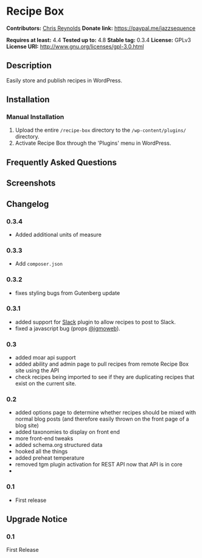 # Recipe Box #
**Contributors:**      [Chris Reynolds](https://chrisreynolds.io)
**Donate link:**       https://paypal.me/jazzsequence

**Requires at least:** 4.4
**Tested up to:**      4.8
**Stable tag:**        0.3.4
**License:**           GPLv3
**License URI:**       http://www.gnu.org/licenses/gpl-3.0.html

## Description ##

Easily store and publish recipes in WordPress.

## Installation ##

### Manual Installation ###

1. Upload the entire `/recipe-box` directory to the `/wp-content/plugins/` directory.
2. Activate Recipe Box through the 'Plugins' menu in WordPress.

## Frequently Asked Questions ##


## Screenshots ##


## Changelog ##

### 0.3.4 ###
* Added additional units of measure

### 0.3.3 ###
* Add `composer.json`

### 0.3.2 ###
* fixes styling bugs from Gutenberg update

### 0.3.1 ###
* added support for [Slack](https://wordpress.org/plugins/slack/) plugin to allow recipes to post to Slack.
* fixed a javascript bug (props [@igmoweb](https://github.com/igmoweb)).

### 0.3 ###
* added moar api support
* added ability and admin page to pull recipes from remote Recipe Box site using the API
* check recipes being imported to see if they are duplicating recipes that exist on the current site.

### 0.2 ###
* added options page to determine whether recipes should be mixed with normal blog posts (and therefore easily thrown on the front page of a blog site)
* added taxonomies to display on front end
* more front-end tweaks
* added schema.org structured data
* hooked all the things
* added preheat temperature
* removed tgm plugin activation for REST API now that API is in core
*

### 0.1 ###
* First release

## Upgrade Notice ##

### 0.1 ###
First Release
